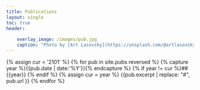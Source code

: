 ```yaml
---
title: Publications
layout: single
toc: true
header:
    
    overlay_image: /images/pub.jpg
    caption: "Photo by [Art Lasovsky](https://unsplash.com/@artlasovsky) on [Unsplash](https://unsplash.com/s/photos/pen?utm_source=unsplash&amp;utm_medium=referral&amp;utm_content=creditCopyText)"
---
```


{% assign cur = '2101' %}
{% for pub in site.pubs reversed %}
{% capture year %}{{pub.date | date:'%Y'}}{% endcapture %}
{% if year != cur %}## {{year}} {% endif %}
{% assign cur = year %}
{{pub.excerpt | replace: "#", pub.url }}
{% endfor %}
